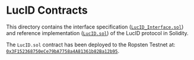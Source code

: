 # LucID Contracts

This directory contains the interface specification ([`LucID_Interface.sol`](./LucID_Interface.sol)) and reference implementation ([`LucID.sol`](./LucID.sol)) of the LucID protocol in Solidity.

The `LucID.sol` contract has been deployed to the Ropsten Testnet at: [`0x3F152368750eCe79bA7758a4A81361b82Ba12b95`](https://ropsten.etherscan.io/address/0x3f152368750ece79ba7758a4a81361b82ba12b95).
